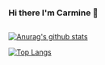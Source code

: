 ### Hi there I'm Carmine 👋 

##

[![Anurag's github stats](https://github-readme-stats-swart-psi.vercel.app/api?username=carminelentisco&show_icons=true&hide=contribs,issues)](https://github.com/carminelentisco/github-readme-stats)

[![Top Langs](https://github-readme-stats.vercel.app/api/top-langs/?username=carminelentisco&layout=compact)](https://github.com/carminelentisco/github-readme-stats)

##

<!--
**carminelentisco/Carmine-Lentisco** is a ✨ _special_ ✨ repository because its `README.md` (this file) appears on your GitHub profile.

Here are some ideas to get you started:

- 🔭 I’m currently working on ...
- 🌱 I’m currently learning ...
- 👯 I’m looking to collaborate on ...
- 🤔 I’m looking for help with ...
- 💬 Ask me about ...
- 📫 How to reach me: ...
- 😄 Pronouns: ...
- ⚡ Fun fact: ...
-->
